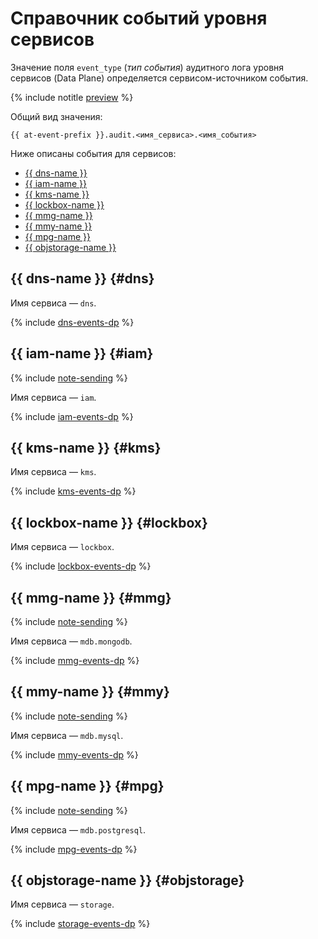 # Справочник событий уровня сервисов

Значение поля `event_type` (_тип события_) аудитного лога уровня сервисов (Data Plane) определяется сервисом-источником события.

{% include notitle [preview](../../_includes/note-preview-by-request.md) %}

Общий вид значения:

```text
{{ at-event-prefix }}.audit.<имя_сервиса>.<имя_события>
```

Ниже описаны события для сервисов:

* [{{ dns-name }}](#dns)
* [{{ iam-name }}](#iam)
* [{{ kms-name }}](#kms)
* [{{ lockbox-name }}](#lockbox)
* [{{ mmg-name }}](#mmg)
* [{{ mmy-name }}](#mmy)
* [{{ mpg-name }}](#mpg)
* [{{ objstorage-name }}](#objstorage)

## {{ dns-name }} {#dns}

Имя сервиса — `dns`.

{% include [dns-events-dp](../../_includes/audit-trails/events/dns-events-dp.md) %}

## {{ iam-name }} {#iam}

{% include [note-sending](../../_includes/audit-trails/note-sending.md) %}

Имя сервиса — `iam`.

{% include [iam-events-dp](../../_includes/audit-trails/events/iam-events-dp.md) %}

## {{ kms-name }} {#kms}

Имя сервиса — `kms`.

{% include [kms-events-dp](../../_includes/audit-trails/events/kms-events-dp.md) %}

## {{ lockbox-name }} {#lockbox}

Имя сервиса — `lockbox`.

{% include [lockbox-events-dp](../../_includes/audit-trails/events/lockbox-events-dp.md) %}

## {{ mmg-name }} {#mmg}

{% include [note-sending](../../_includes/audit-trails/note-sending.md) %}

Имя сервиса — `mdb.mongodb`.

{% include [mmg-events-dp](../../_includes/audit-trails/events/mmg-events-dp.md) %}

## {{ mmy-name }} {#mmy}

{% include [note-sending](../../_includes/audit-trails/note-sending.md) %}

Имя сервиса — `mdb.mysql`.

{% include [mmy-events-dp](../../_includes/audit-trails/events/mmy-events-dp.md) %}

## {{ mpg-name }} {#mpg}

{% include [note-sending](../../_includes/audit-trails/note-sending.md) %}

Имя сервиса — `mdb.postgresql`.

{% include [mpg-events-dp](../../_includes/audit-trails/events/mpg-events-dp.md) %}

## {{ objstorage-name }} {#objstorage}

Имя сервиса — `storage`.

{% include [storage-events-dp](../../_includes/audit-trails/events/storage-events-dp.md) %}

